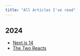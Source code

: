```yaml
---
title: "All Articles I've read"
---
```


## 2024

- [Next.js 14](https://nextjs.org/blog/next-14)
- [The Two Reacts](https://overreacted.io/the-two-reacts/)
